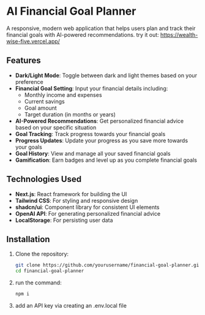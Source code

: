 # AI Financial Goal Planner

A responsive, modern web application that helps users plan and track their financial goals with AI-powered recommendations.
try it out: https://wealth-wise-five.vercel.app/

## Features

- **Dark/Light Mode**: Toggle between dark and light themes based on your preference
- **Financial Goal Setting**: Input your financial details including:
  - Monthly income and expenses
  - Current savings
  - Goal amount
  - Target duration (in months or years)
- **AI-Powered Recommendations**: Get personalized financial advice based on your specific situation
- **Goal Tracking**: Track progress towards your financial goals
- **Progress Updates**: Update your progress as you save more towards your goals
- **Goal History**: View and manage all your saved financial goals
- **Gamification**: Earn badges and level up as you complete financial goals

## Technologies Used

- **Next.js**: React framework for building the UI
- **Tailwind CSS**: For styling and responsive design
- **shadcn/ui**: Component library for consistent UI elements
- **OpenAI API**: For generating personalized financial advice
- **LocalStorage**: For persisting user data

## Installation

1. Clone the repository:
   ```bash
   git clone https://github.com/yourusername/financial-goal-planner.git
   cd financial-goal-planner

2. run the command:
   ```bash
   npm i

3. add an API key via creating an .env.local file
